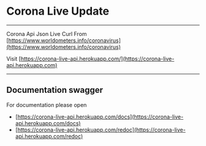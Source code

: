 # Corona Live Update
---

Corona Api Json Live Curl From [https://www.worldometers.info/coronavirus](https://www.worldometers.info/coronavirus)

Visit [https://corona-live-api.herokuapp.com/](https://corona-live-api.herokuapp.com)

----
## Documentation swagger
For documentation please open 
* [https://corona-live-api.herokuapp.com/docs](https://corona-live-api.herokuapp.com/docs)
* [https://corona-live-api.herokuapp.com/redoc](https://corona-live-api.herokuapp.com/redoc)


